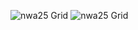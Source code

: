![nwa25 Grid](https://github.com/jsimkins2/nwa25/tree/main/misc/images/nwa25.grid.png?raw=true)
![nwa25 Grid](https://github.com/jsimkins2/nwa25/tree/main/misc/images/nwa25.topo.png?raw=true)

